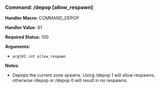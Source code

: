 ### Command: /depop [allow_respawn]

**Handler Macro:** COMMAND_DEPOP

**Handler Value:** 81

**Required Status:** 100

**Arguments:**
- `arg[0]`: `int allow_respawn`

**Notes:**
- Depops the current zone spawns.  Using /depop 1 will allow respawns, otherwise /depop or /depop 0 will result in no respawns.